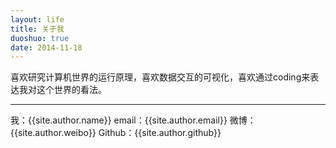```yaml
---
layout: life
title: 关于我
duoshuo: true
date: 2014-11-18
---
```


> 
喜欢研究计算机世界的运行原理，喜欢数据交互的可视化，喜欢通过coding来表达我对这个世界的看法。

*****

我：{{site.author.name}}
email：{{site.author.email}}
微博：{{site.author.weibo}}
Github：{{site.author.github}}


